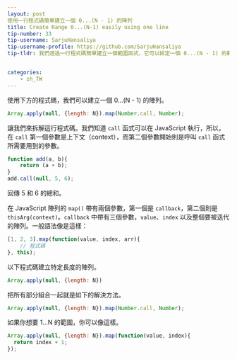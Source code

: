 ```yaml
---
layout: post
使用一行程式碼簡單建立一個 0...(N - 1) 的陣列
title: Create Range 0...(N-1) easily using one line
tip-number: 33
tip-username: SarjuHansaliya
tip-username-profile: https://github.com/SarjuHansaliya
tip-tldr: 我們透過一行程式碼簡單建立一個範圍函式，它可以給定一個 0...(N - 1) 的範圍。


categories:
    - zh_TW
---
```


使用下方的程式碼，我們可以建立一個 0...(N - 1) 的陣列。

```js
Array.apply(null, {length: N}).map(Number.call, Number);
```

讓我們來拆解這行程式碼。我們知道 `call` 函式可以在 JavaScript 執行，所以，在 `call` 第一個參數是上下文（context），而第二個參數開始則是呼叫 `call` 函式所需要用到的參數。

```js
function add(a, b){
    return (a + b);
}
add.call(null, 5, 6);
```
回傳 5 和 6 的總和。

在 JavaScript 陣列的 `map()` 帶有兩個參數，第一個是 `callback`，第二個則是 `thisArg(context)`。`callback` 中帶有三個參數，`value`、`index` 以及整個要被迭代的陣列。一般語法像是這樣：

```js
[1, 2, 3].map(function(value, index, arr){
    // 程式碼
}, this);
```
以下程式碼建立特定長度的陣列。

```js
Array.apply(null, {length: N})
```
把所有部分組合一起就是如下的解決方法。

```js
Array.apply(null, {length: N}).map(Number.call, Number);
```

如果你想要 1...N 的範圍，你可以像這樣。

```js
Array.apply(null, {length: N}).map(function(value, index){
  return index + 1;  
});
```
